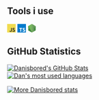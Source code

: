 ## Tools i use
<code><img height="20" src="https://raw.githubusercontent.com/github/explore/80688e429a7d4ef2fca1e82350fe8e3517d3494d/topics/javascript/javascript.png"></code>
<code><img height="20" src="https://raw.githubusercontent.com/github/explore/80688e429a7d4ef2fca1e82350fe8e3517d3494d/topics/typescript/typescript.png"></code>
<code><img height="20" src="https://raw.githubusercontent.com/github/explore/80688e429a7d4ef2fca1e82350fe8e3517d3494d/topics/nodejs/nodejs.png"></code>

## GitHub Statistics
[![Danisbored's GitHub Stats](https://github-readme-stats.vercel.app/api?username=danisbored&show_icons=true&theme=radical)](https://github.com/danisbored?tab=overview)
<br>
<a href="https://github.com/dansisbored?tab=overview">
<img align="center" alt="Dan's most used languages" src="https://github-readme-stats.vercel.app/api/top-langs/?username=danisbored&layout=compact&langs_count=9&theme=radical"/>
<p><img align="center" src="https://github-readme-streak-stats.herokuapp.com/?user=danisbored&theme=radical" alt="More Danisbored stats" /></p>
</a>
